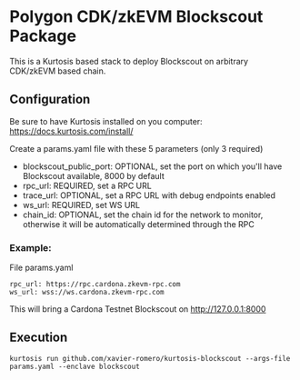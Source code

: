 # Polygon CDK/zkEVM Blockscout Package
This is a Kurtosis based stack to deploy Blockscout on arbitrary CDK/zkEVM based chain.

## Configuration
Be sure to have Kurtosis installed on you computer: https://docs.kurtosis.com/install/

Create a params.yaml file with these 5 parameters (only 3 required)
- blockscout_public_port: OPTIONAL, set the port on which you'll have Blockscout available, 8000 by default
- rpc_url: REQUIRED, set a RPC URL
- trace_url: OPTIONAL, set a RPC URL with debug endpoints enabled
- ws_url: REQUIRED, set WS URL
- chain_id: OPTIONAL, set the chain id for the network to monitor, otherwise it will be automatically determined through the RPC

### Example:
File params.yaml
```
rpc_url: https://rpc.cardona.zkevm-rpc.com
ws_url: wss://ws.cardona.zkevm-rpc.com
```
This will bring a Cardona Testnet Blockscout on http://127.0.0.1:8000

## Execution
```
kurtosis run github.com/xavier-romero/kurtosis-blockscout --args-file params.yaml --enclave blockscout
```
